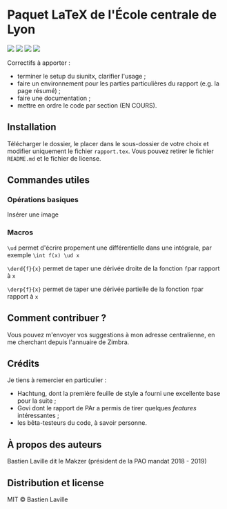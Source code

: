 # Paquet LaTeX de l'École centrale de Lyon

[![](https://img.shields.io/badge/donate-paypal-46AFE0.svg)](https://www.paypal.me/bastienlaville)
![](https://img.shields.io/github/release-pre/XeBasTeX/LaTeX-ECL.svg)
![](https://img.shields.io/github/license/XeBasTeX/LaTeX-ECL.svg)
![](https://img.shields.io/github/languages/code-size/XeBasTeX/LaTeX-ECL.svg)

Correctifs à apporter :
- terminer le setup du siunitx, clarifier l'usage ;
- faire un environnement pour les parties particulières du rapport (e.g. la page résumé) ;
- faire une documentation ;
- mettre en ordre le code par section (EN COURS).

## Installation

Télécharger le dossier, le placer dans le sous-dossier de votre choix et modifier uniquement le fichier ```rapport.tex```. Vous pouvez retirer le fichier ```README.md``` et le fichier de license.

## Commandes utiles

### Opérations basiques

Insérer une image

### Macros

```\ud``` permet d'écrire propement une différentielle dans une intégrale, par exemple ```\int f(x) \ud x```

```\derd{f}{x}``` permet de taper une dérivée droite de la fonction ```f```par rapport à ```x```

```\derp{f}{x}``` permet de taper une dérivée partielle de la fonction ```f```par rapport à ```x```

## Comment contribuer ?

Vous pouvez m'envoyer vos suggestions à mon adresse centralienne, en me cherchant depuis l'annuaire de Zimbra.

## Crédits

Je tiens à remercier en particulier :
- Hachtung, dont la première feuille de style a fourni une excellente base pour la suite ;
- Govi dont le rapport de PAr a permis de tirer quelques *features* intéressantes ;
- les bêta-testeurs du code, à savoir personne.

## À propos des auteurs

Bastien Laville dit le Makzer (président de la PAO mandat 2018 - 2019)

## Distribution et license

MIT © Bastien Laville
